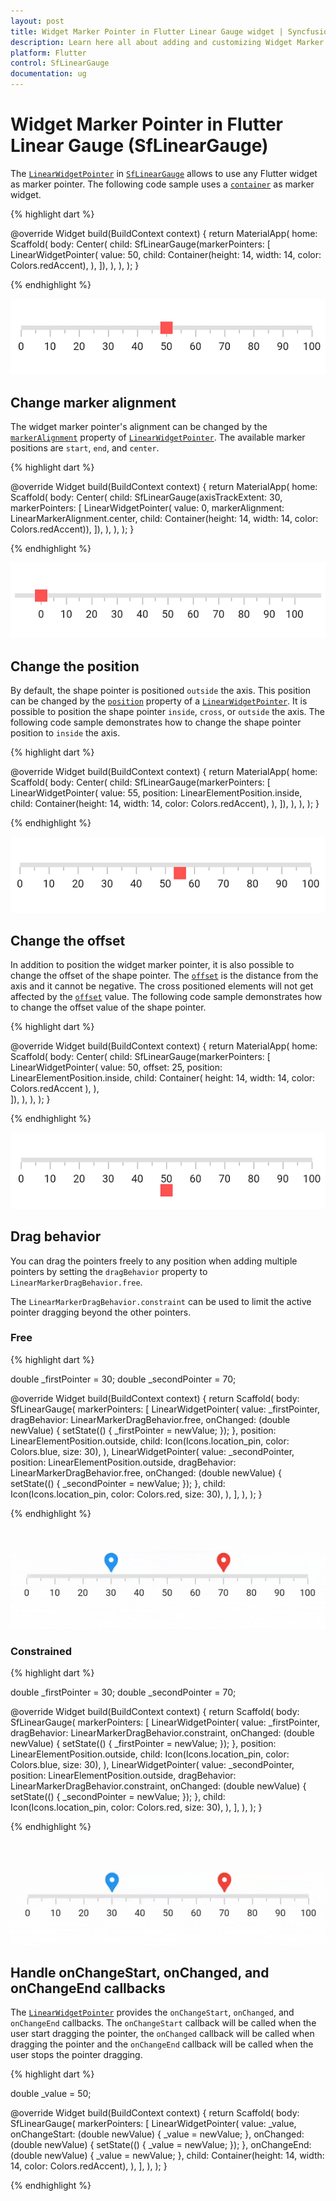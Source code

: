 ```yaml
---
layout: post
title: Widget Marker Pointer in Flutter Linear Gauge widget | Syncfusion
description: Learn here all about adding and customizing Widget Marker Pointer of Syncfusion Flutter Linear Gauge (SfLinearGauge) widget and more.
platform: Flutter
control: SfLinearGauge
documentation: ug
---
```


# Widget Marker Pointer in Flutter Linear Gauge (SfLinearGauge)

The [`LinearWidgetPointer`](https://pub.dev/documentation/syncfusion_flutter_gauges/latest/gauges/LinearWidgetPointer/LinearWidgetPointer.html) in [`SfLinearGauge`](https://pub.dev/documentation/syncfusion_flutter_gauges/latest/gauges/SfLinearGauge/SfLinearGauge.html) allows to use any Flutter widget as marker pointer. The following code sample uses a [`container`](https://api.flutter.dev/flutter/widgets/Container-class.html) as marker widget.

{% highlight dart %} 

  @override
  Widget build(BuildContext context) {
    return MaterialApp(
      home: Scaffold(
        body: Center(
          child: SfLinearGauge(markerPointers: [
            LinearWidgetPointer(
              value: 50,
              child: Container(height: 14, width: 14, color: Colors.redAccent),
            ),
          ]),
        ),
      ),
    );
  }
  
{% endhighlight %}

![Initialize linear gauge for widget pointer](images/widget-pointer/default_widget_pointer.png)

## Change marker alignment

The widget marker pointer's alignment can be changed by the [`markerAlignment`](https://pub.dev/documentation/syncfusion_flutter_gauges/latest/gauges/LinearWidgetPointer/markerAlignment.html) property of [`LinearWidgetPointer`](https://pub.dev/documentation/syncfusion_flutter_gauges/latest/gauges/LinearWidgetPointer-class.html). The available marker positions are `start`, `end`, and `center`. 

{% highlight dart %} 

  @override
  Widget build(BuildContext context) {
    return MaterialApp(
      home: Scaffold(
        body: Center(
          child: SfLinearGauge(axisTrackExtent: 30, markerPointers: [
            LinearWidgetPointer(
                value: 0,
                markerAlignment: LinearMarkerAlignment.center,
                child:
                    Container(height: 14, width: 14, color: Colors.redAccent)),
          ]),
        ),
      ),
    );
  }
  
{% endhighlight %}

![Customize size of widget pointer](images/widget-pointer/widget_alignment.png)

## Change the position

By default, the shape pointer is positioned `outside` the axis. This position can be changed by the [`position`](https://pub.dev/documentation/syncfusion_flutter_gauges/latest/gauges/LinearWidgetPointer/position.html) property of a [`LinearWidgetPointer`](https://pub.dev/documentation/syncfusion_flutter_gauges/latest/gauges/LinearWidgetPointer/position.html). It is possible to position the shape pointer `inside`, `cross`, or `outside`  the axis. The following code sample demonstrates how to change the shape pointer position to `inside` the axis. 

{% highlight dart %} 

 @override
  Widget build(BuildContext context) {
    return MaterialApp(
      home: Scaffold(
        body: Center(
          child: SfLinearGauge(markerPointers: [
            LinearWidgetPointer(
              value: 55,
              position: LinearElementPosition.inside,
              child: Container(height: 14, width: 14, color: Colors.redAccent),
            ),
          ]),
        ),
      ),
    );
  }
  
{% endhighlight %}

![Change widget pointer position](images/widget-pointer/widget_pointer_position.png)

## Change the offset

In addition to position the widget marker pointer, it is also possible to change the offset of the shape pointer. The [`offset`](https://pub.dev/documentation/syncfusion_flutter_gauges/latest/gauges/LinearWidgetPointer/offset.html) is the distance from the axis and it cannot be negative. The cross positioned elements will not get affected by the [`offset`](https://pub.dev/documentation/syncfusion_flutter_gauges/latest/gauges/LinearWidgetPointer/offset.html) value. The following code sample demonstrates how to change the offset value of the shape pointer. 

{% highlight dart %} 

  @override
  Widget build(BuildContext context) {
    return MaterialApp(
      home: Scaffold(
        body: Center(
          child: SfLinearGauge(markerPointers: [
            LinearWidgetPointer(
              value: 50,
              offset: 25,
              position: LinearElementPosition.inside,
              child: Container(
                height: 14,
                width: 14,
                color: Colors.redAccent
              ),
            ),  
          ]),
        ),
      ),
    );
  }
  
{% endhighlight %}

![Customize linear gauge bar pointer offset](images/widget-pointer/widget_pointer_offset.png)

## Drag behavior

You can drag the pointers freely to any position when adding multiple pointers by setting the `dragBehavior` property to `LinearMarkerDragBehavior.free`.

The `LinearMarkerDragBehavior.constraint` can be used to limit the active pointer dragging beyond the other pointers.

### Free

{% highlight dart %}

double _firstPointer = 30;
double _secondPointer = 70;

@override
Widget build(BuildContext context) {
  return Scaffold(
    body: SfLinearGauge(
      markerPointers: [
        LinearWidgetPointer(
          value: _firstPointer,
          dragBehavior: LinearMarkerDragBehavior.free,
          onChanged: (double newValue) {
            setState(() {
              _firstPointer = newValue;
            });
          },
          position: LinearElementPosition.outside,
          child: Icon(Icons.location_pin, color: Colors.blue, size: 30),
        ),
        LinearWidgetPointer(
          value: _secondPointer,
          position: LinearElementPosition.outside,
          dragBehavior: LinearMarkerDragBehavior.free,
          onChanged: (double newValue) {
            setState(() {
              _secondPointer = newValue;
            });
          },
          child: Icon(Icons.location_pin, color: Colors.red, size: 30),
        ),
       ],
    ),
  );
}

{% endhighlight %}

![Pointers drag behavior](images/widget-pointer/free-drag-behavior.gif)

### Constrained

{% highlight dart %}

double _firstPointer = 30;
double _secondPointer = 70;

@override
Widget build(BuildContext context) {
  return Scaffold(
    body: SfLinearGauge(
      markerPointers: [
        LinearWidgetPointer(
          value: _firstPointer,
          dragBehavior: LinearMarkerDragBehavior.constraint,
          onChanged: (double newValue) {
            setState(() {
              _firstPointer = newValue;
            });
          },
          position: LinearElementPosition.outside,
          child: Icon(Icons.location_pin, color: Colors.blue, size: 30),
        ),
        LinearWidgetPointer(
          value: _secondPointer,
          position: LinearElementPosition.outside,
          dragBehavior: LinearMarkerDragBehavior.constraint,
          onChanged: (double newValue) {
            setState(() {
              _secondPointer = newValue;
            });
          },
          child: Icon(Icons.location_pin, color: Colors.red, size: 30),
        ),
       ],
    ),
  );
}

{% endhighlight %}

![Pointers drag behavior](images/widget-pointer/constraint-drag-behavior.gif)

## Handle onChangeStart, onChanged, and onChangeEnd callbacks

The [`LinearWidgetPointer`](https://pub.dev/documentation/syncfusion_flutter_gauges/latest/gauges/LinearWidgetPointer-class.html) provides the `onChangeStart`, `onChanged`, and `onChangeEnd` callbacks. The `onChangeStart` callback will be called when the user start dragging the pointer, the `onChanged` callback will be called when dragging the pointer and the `onChangeEnd` callback will be called when the user stops the pointer dragging.

{% highlight dart %}

double _value = 50;

@override
Widget build(BuildContext context) {
  return Scaffold(
    body: SfLinearGauge(
      markerPointers: [
        LinearWidgetPointer(
          value: _value,
          onChangeStart: (double newValue) {
            _value = newValue;
          },
          onChanged: (double newValue) {
            setState(() {
              _value = newValue;
            });
          },
          onChangeEnd: (double newValue) {
            _value = newValue;
          },
          child: Container(height: 14, width: 14, color: Colors.redAccent),
        ),
      ],
    ),
  );
}

{% endhighlight %}

